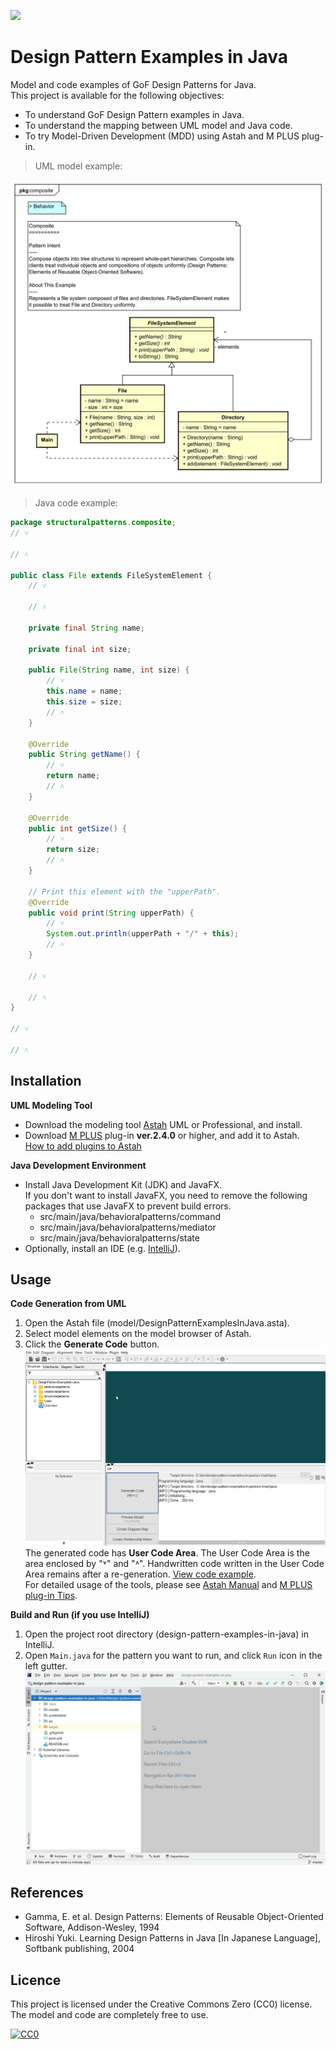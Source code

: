 [<img src="./screenshots/DiagramMap.svg">](https://raw.githubusercontent.com/takaakit/design-pattern-examples-in-java/master/screenshots/DiagramMap.svg)

Design Pattern Examples in Java
===

Model and code examples of GoF Design Patterns for Java.  
This project is available for the following objectives:  

* To understand GoF Design Pattern examples in Java.
* To understand the mapping between UML model and Java code.
* To try Model-Driven Development (MDD) using Astah and M PLUS plug-in.

> UML model example:

![](screenshots/CompositePattern.svg "Composite Pattern")

<a id="code-example"></a>
> Java code example:

```java
package structuralpatterns.composite;
// ˅

// ˄

public class File extends FileSystemElement {
    // ˅
    
    // ˄

    private final String name;

    private final int size;

    public File(String name, int size) {
        // ˅
        this.name = name;
        this.size = size;
        // ˄
    }

    @Override
    public String getName() {
        // ˅
        return name;
        // ˄
    }

    @Override
    public int getSize() {
        // ˅
        return size;
        // ˄
    }

    // Print this element with the "upperPath".
    @Override
    public void print(String upperPath) {
        // ˅
        System.out.println(upperPath + "/" + this);
        // ˄
    }

    // ˅
    
    // ˄
}

// ˅

// ˄
```

Installation
------------
**UML Modeling Tool**
* Download the modeling tool [Astah](http://astah.net/download) UML or Professional, and install.  
* Download [M PLUS](https://sites.google.com/view/m-plus-plugin/download) plug-in **ver.2.4.0** or higher, and add it to Astah.  
  [How to add plugins to Astah](https://astahblog.com/2014/12/15/astah_plugins/)

**Java Development Environment**
* Install Java Development Kit (JDK) and JavaFX.  
  If you don't want to install JavaFX, you need to remove the following packages that use JavaFX to prevent build errors.
  - src/main/java/behavioralpatterns/command
  - src/main/java/behavioralpatterns/mediator
  - src/main/java/behavioralpatterns/state
* Optionally, install an IDE (e.g. [IntelliJ](https://www.jetbrains.com/idea/download/)).

Usage
-----
**Code Generation from UML**
  1. Open the Astah file (model/DesignPatternExamplesInJava.asta).
  2. Select model elements on the model browser of Astah.
  3. Click the **Generate Code** button.  
  ![](screenshots/GenerateCode.gif "Generate Code")  
  The generated code has **User Code Area**. The User Code Area is the area enclosed by "˅" and "˄". Handwritten code written in the User Code Area remains after a re-generation. [View code example](#code-example).  
  For detailed usage of the tools, please see [Astah Manual](http://astah.net/manual) and [M PLUS plug-in Tips](https://sites.google.com/view/m-plus-plugin-tips).

**Build and Run (if you use IntelliJ)**
  1. Open the project root directory (design-pattern-examples-in-java) in IntelliJ.
  2. Open `Main.java` for the pattern you want to run, and click `Run` icon in the left gutter.
     ![](screenshots/BuildAndRun.gif "Build and Run")  

References
----------
* Gamma, E. et al. Design Patterns: Elements of Reusable Object-Oriented Software, Addison-Wesley, 1994
* Hiroshi Yuki. Learning Design Patterns in Java [In Japanese Language], Softbank publishing, 2004

Licence
-------
This project is licensed under the Creative Commons Zero (CC0) license. The model and code are completely free to use.

[![CC0](http://i.creativecommons.org/p/zero/1.0/88x31.png "CC0")](http://creativecommons.org/publicdomain/zero/1.0/deed)
